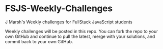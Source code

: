 # FSJS-Weekly-Challenges
J Marsh's Weekly challenges for FullStack JavaScript students

Weekly challenges will be posted in this repo.  You can fork the repo to your own GitHub and continue to pull the latest, merge with your solutions, and commit back to your own GitHub.  
